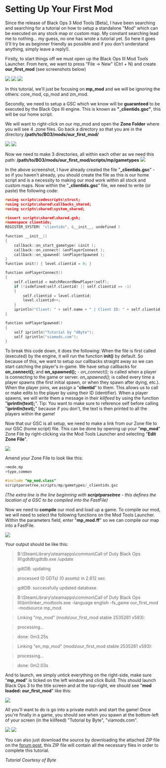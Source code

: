 
# Setting Up Your First Mod

Since the release of Black Ops 3 Mod Tools [Beta], I have been searching and searching for a tutorial on how to setup a standalone "Mod" which can be executed on any stock map or custom map. My constant searching lead me to nothing... my guess, no one has wrote a tutorial yet. So here it goes (I'll try be as beginner friendly as possible and if you don't understand anything, simply leave a reply!).

Firstly, to start things off we must open up the Black Ops III Mod Tools Launcher. From here, we want to press "File -> New" (Ctrl + N) and create **our_first_mod** (see screenshots below)

![](http://image.prntscr.com/image/7b61d9fb3e56482ca9b33a15711b1cbb.png) ![](http://image.prntscr.com/image/d1910fb58ff4410c8282e60185f51f28.png) ![](http://image.prntscr.com/image/28d90ce681cb47f7a43e16e246f21f79.png)

In this tutorial, we'll just be focusing on **mp_mod** and we will be ignoring the others: core_mod, cp_mod and zm_mod.

Secondly, we need to setup a GSC which we know will be **guaranteed** to be executed by the Black Ops III engine. This is known as **"_clientids.gsc"**, this will be our home script.

We will want to right-click on our mp_mod and open the **Zone Folder** where you will see 4 .zone files. Go back a directory so that you are in the directory **/path/to/BO3/mods/our_first_mod/**

![](http://image.prntscr.com/image/f8e9c6434f3e40158e5dfdda889ecd36.png) ![](http://image.prntscr.com/image/bbb8b0de3bf0408a81015cefe51c0243.png)

Now we need to make 3 directories, all within each other as we need this path:
**/path/to/BO3/mods/our_first_mod/scripts/mp/gametypes**
![](http://image.prntscr.com/image/8969a4e5ec1d4040b4df7a1b42c41f7c.png)

In the above screenshot, I have already created the file "**_clientids.gsc**" - so if you haven't already, you should create the file as this is our home script and is a necessity to making our mod work within all stock and custom maps. Now within the "**_clientids.gsc**" file, we need to write (or paste) the following code:

```c
#using scripts\codescripts\struct;
#using scripts\shared\callbacks_shared;
#using scripts\shared\system_shared;

#insert scripts\shared\shared.gsh;
#namespace clientids;
REGISTER_SYSTEM( "clientids", &__init__, undefined )
	
function __init__()
{
	callback::on_start_gametype( &init );
	callback::on_connect( &onPlayerConnect );
	callback::on_spawned( &onPlayerSpawned ); 
}
function init() { level.clientid = 0; }

function onPlayerConnect()
{
	self.clientid = matchRecordNewPlayer(self);
	if (!isdefined(self.clientid) || self.clientid == -1)
	{
		self.clientid = level.clientid;
		level.clientid++;
	}
	iprintln("Client: " + self.name + " | Client ID: " + self.clientid);
}

function onPlayerSpawned()
{
	self iprintln("Tutorial by ^4Byte");
	self iprintln("viamods.com");
}
```

To break this code down, it does the following:
When the file is first called (executed) by the engine, it will run the function **__init__()** by default. So because of this, we want to setup our callbacks straight away so we can start catching the player's in-game.
We have setup callbacks for **on_connect();** and **on_spawned();** - *on_connect();* is called when a player is connecting to the game or server. *on_spawned();* is called every time a player spawns (the first initial spawn, or when they spawn after dying, etc.).
When the player joins, we assign a "**clientid**" to them. This allows us to call or make edits to the player by using their ID (identifier).
When a player spawns, we will write them a message in their *killfeed* by using the function "**iprintln(text);**".
Tip: You want to make sure to reference self before calling "**iprintln(text);**" because if you don't, the text is then printed to all the players within the game!

Now that our GSC is all setup, we need to make a link from our Zone file to our GSC (home script) file. This can be done by opening up your "**mp_mod**" Zone File by right-clicking via the Mod Tools Launcher and selecting "**Edit Zone File**".

![](http://image.prntscr.com/image/711f9bae35ee40d3aac821150aac65d4.png)

Amend your Zone File to look like this:

```c
>mode,mp
>type,common

#include "mp_mod.class"
scriptparsetree,scripts/mp/gametypes/_clientids.gsc
```

*(The extra line is the line beginning with **scriptparsetree** - this defines the location of a GSC to be compiled into the FastFile)*

Now we need to **compile** our mod and load up a game. To compile our mod, we will need to select the following functions on the Mod Tools Launcher.
Within the parameters field, enter "**mp_mod.ff**" so we can compile our map into a FastFile.

![](http://image.prntscr.com/image/d13eb4dc5bfd415b8893c1d41d89d423.png)

Your output should be like this:

> B:\SteamLibrary\steamapps\common\Call of Duty Black Ops III\\gdtdb\gdtdb.exe /update

> gdtDB: updating

> processed (0 GDTs) (0 assets) in 2.612 sec

> gdtDB: successfully updated database.

> B:\SteamLibrary\steamapps\common\Call of Duty Black Ops III\\bin\linker_modtools.exe -language english -fs_game our_first_mod -modsource mp_mod

> Linking "mp_mod" (mods\our_first_mod stable 2535281 v593): 

> processing...

> done: 0m3.25s

> Linking "en_mp_mod" (mods\our_first_mod stable 2535281 v593): 

> processing...

> done: 0m2.03s

And to launch, we simply untick everything on the right-side, make sure "**mp_mod**" is ticked on the left window and click Build. This should launch Black Ops 3 to the title screen and at the top-right, we should see "**mod loaded: our_first_mod**" like this:

![](http://image.prntscr.com/image/1538ee64d4b44649b028ff088dc7f8ec.png)

All you'll want to do is go into a private match and start the game! Once you're finally in a game, you should see when you spawn at the bottom-left of your screen (in the killfeed) "Tutorial by Byte", "viamods.com".

![](http://image.prntscr.com/image/f8b70b4d8a8c4470bfbc866ada093a48.png) ![](http://image.prntscr.com/image/7cf9b4b02b6b42bca103c4fd487002c0.png)

You can also just download the source by downloading the attached ZIP file on the [forum post](http://viamods.com/index.php/topic,44.0.html), this ZIP file will contain all the necessary files in order to complete this tutorial.

*Tutorial Courtesy of Byte*
